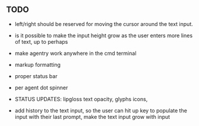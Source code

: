 ## TODO

- left/right should be reserved for moving the cursor around the text input.

- is it possible to make the input height grow as the user enters more lines of text, up to perhaps

- make agentry work anywhere in the cmd terminal

- markup formatting

- proper status bar

- per agent dot spinner

- STATUS UPDATES: lipgloss text opacity, glyphs icons, 

- add history to the text input, so the user can hit up key to populate the input with their last prompt, make the text input grow with input